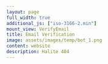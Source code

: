 ```yaml
---
layout: page
full_width: true
additional_js: ["iso-3166-2.min"]
mount_view: VerifyEmail
title: Email Verification
image: assets/images/temp/bot_1.png
content: website
description: Halite 404
---
```


<div id="verify-email-container"></div>
